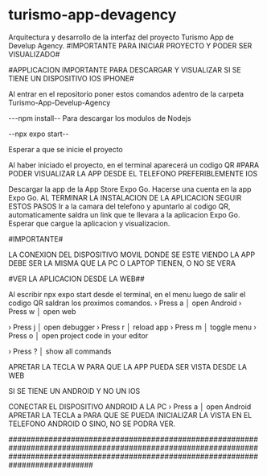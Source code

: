 # turismo-app-devagency
Arquitectura y desarrollo de la interfaz del proyecto Turismo App de Develup Agency. #IMPORTANTE PARA INICIAR PROYECTO Y PODER SER VISUALIZADO#

#APPLICACION IMPORTANTE PARA DESCARGAR Y VISUALIZAR SI SE TIENE UN DISPOSITIVO IOS IPHONE#

Al entrar en el repositorio poner estos comandos adentro de la carpeta Turismo-App-Develup-Agency

---npm install-- Para descargar los modulos de Nodejs

--npx expo start--

Esperar a que se inicie el proyecto

Al haber iniciado el proyecto, en el terminal aparecerá un codigo QR #PARA PODER VISUALIZAR LA APP DESDE EL TELEFONO PREFERIBLEMENTE IOS

Descargar la app de la App Store Expo Go.
Hacerse una cuenta en la app Expo Go.
AL TERMINAR LA INSTALACION DE LA APLICACION SEGUIR ESTOS PASOS Ir a la camara del telefono y apuntarlo al codigo QR, automaticamente saldra un link que te llevara a la aplicacion Expo Go. Esperar que cargue la aplicacion y visualizacion.

#IMPORTANTE#

LA CONEXION DEL DISPOSITIVO MOVIL DONDE SE ESTE VIENDO LA APP DEBE SER LA MISMA QUE LA PC O LAPTOP TIENEN, O NO SE VERA

#VER LA APLICACION DESDE LA WEB##

Al escribir npx expo start desde el terminal, en el menu luego de salir el codigo QR saldran los proximos comandos. › Press a │ open Android › Press w │ open web

› Press j │ open debugger › Press r │ reload app › Press m │ toggle menu › Press o │ open project code in your editor

› Press ? │ show all commands

APRETAR LA TECLA W PARA QUE LA APP PUEDA SER VISTA DESDE LA WEB

SI SE TIENE UN ANDROID Y NO UN IOS

CONECTAR EL DISPOSITIVO ANDROID A LA PC › Press a │ open Android APRETAR LA TECLA a PARA QUE SE PUEDA INICIALIZAR LA VISTA EN EL TELEFONO ANDROID O SINO, NO SE PODRA VER.

###########################################################################################################################################################################################
